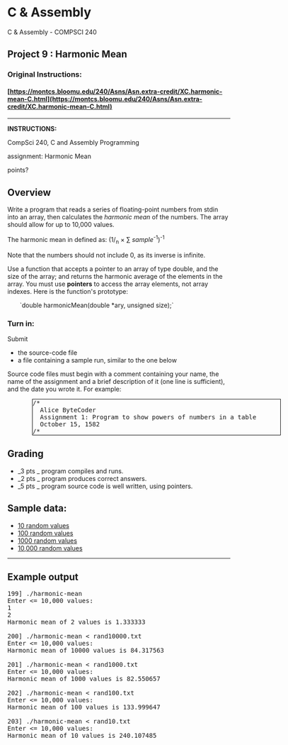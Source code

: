 # C & Assembly
C & Assembly - COMPSCI 240
## Project 9 : Harmonic Mean
### Original Instructions:
#### [https://montcs.bloomu.edu/240/Asns/Asn.extra-credit/XC.harmonic-mean-C.html](https://montcs.bloomu.edu/240/Asns/Asn.extra-credit/XC.harmonic-mean-C.html)
--------------------
**INSTRUCTIONS:**

CompSci 240, C and Assembly Programming

assignment: Harmonic Mean

points?


## Overview

Write a program that reads a series of floating-point numbers from stdin into an array, then calculates the _harmonic mean_ of the numbers. The array should allow for up to 10,000 values.

The harmonic mean in defined as: <span><span class="large">(1/<sub>n</sub> × ∑</span> _sample_<sup>-1</sup><span class="large">)<sup>-1</sup></span></span>

Note that the numbers should not include 0, as its inverse is infinite.

Use a function that accepts a pointer to an array of type double, and the size of the array; and returns the harmonic average of the elements in the array. You must use **pointers** to access the array elements, not array indexes. Here is the function's prototype:

<div style="margin-left:2em">`double harmonicMean(double *ary, unsigned size);`</div>

### Turn in:

Submit

*   the source-code file
*   a file containing a sample run, similar to the one below

Source code files must begin with a comment containing your name, the name of the assignment and a brief description of it (one line is sufficient), and the date you wrote it. For example:

<pre class="code" style="width:40em;margin-left:4em;border:1px solid #000">/*
  Alice ByteCoder
  Assignment 1: Program to show powers of numbers in a table
  October 15, 1582
/*
</pre>

## Grading

*   _3 pts _ program compiles and runs.
*   _2 pts _ program produces correct answers.
*   _5 pts _ program source code is well written, using pointers.

## Sample data:

*   [10 random values](rand10.txt)
*   [100 random values](rand100.txt)
*   [1000 random values](rand1000.txt)
*   [10,000 random values](rand10000.txt)

* * *

## Example output

<pre class="code boxed" style="width:50em">199] ./harmonic-mean 
Enter <= 10,000 values:
1
2
Harmonic mean of 2 values is 1.333333

200] ./harmonic-mean < rand10000.txt 
Enter <= 10,000 values:
Harmonic mean of 10000 values is 84.317563

201] ./harmonic-mean < rand1000.txt 
Enter <= 10,000 values:
Harmonic mean of 1000 values is 82.550657

202] ./harmonic-mean < rand100.txt 
Enter <= 10,000 values:
Harmonic mean of 100 values is 133.999647

203] ./harmonic-mean < rand10.txt 
Enter <= 10,000 values:
Harmonic mean of 10 values is 240.107485
</pre>
